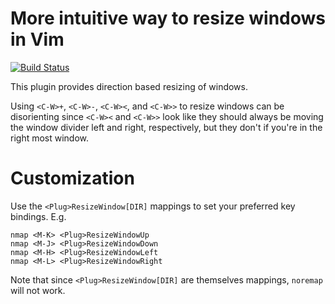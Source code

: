 More intuitive way to resize windows in Vim
===========================================

[![Build Status](https://travis-ci.org/sw561/vim-resizewindow.svg?branch=master)](https://travis-ci.org/sw561/vim-resizewindow)

This plugin provides direction based resizing of windows.

Using `<C-W>+`, `<C-W>-`, `<C-W><`, and `<C-W>>` to resize windows can be
disorienting since `<C-W><` and `<C-W>>` look like they should always be moving
the window divider left and right, respectively, but they don't if you're in the
right most window.

Customization
=============

Use the `<Plug>ResizeWindow[DIR]` mappings to set your preferred key bindings.
E.g.
```
nmap <M-K> <Plug>ResizeWindowUp
nmap <M-J> <Plug>ResizeWindowDown
nmap <M-H> <Plug>ResizeWindowLeft
nmap <M-L> <Plug>ResizeWindowRight
```
Note that since `<Plug>ResizeWindow[DIR]` are themselves mappings, `noremap` will
not work.
